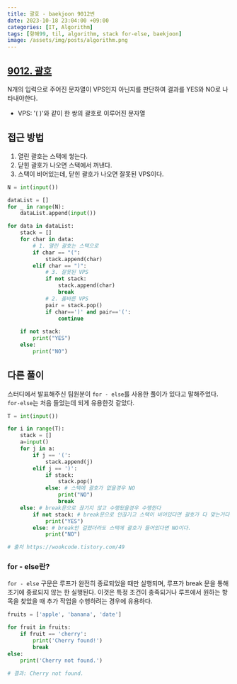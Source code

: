 ```yaml
---
title: 괄호 - baekjoon 9012번
date: 2023-10-18 23:04:00 +09:00
categories: [IT, Algorithm]
tags: [항해99, til, algorithm, stack for-else, baekjoon]
image: /assets/img/posts/algorithm.png
---
```


## [9012. 괄호](https://www.acmicpc.net/problem/9012)

N개의 입력으로 주어진 문자열이 VPS인지 아닌지를 판단하여 결과를 YES와 NO로 나타내야한다.
+ VPS: '( )'와 같이 한 쌍의 괄호로 이루어진 문자열


## 접근 방법
1. 열린 괄호는 스택에 쌓는다.
2. 닫힌 괄호가 나오면 스택에서 꺼낸다.
3. 스택이 비어있는데, 닫힌 괄호가 나오면 잘못된 VPS이다.

```python
N = int(input())

dataList = []
for _ in range(N):
    dataList.append(input())

for data in dataList:
    stack = []
    for char in data:
        # 1. 열린 괄호는 스택으로
        if char == "(":
            stack.append(char)
        elif char == ")":
            # 3. 잘못된 VPS
            if not stack:
                stack.append(char)
                break
            # 2. 옳바른 VPS
            pair = stack.pop()
            if char==')' and pair=='(':
                continue
    
    if not stack:
        print("YES")
    else:
        print("NO")
```

## 다른 풀이
스터디에서 발표해주신 팀원분이 `for - else`를 사용한 풀이가 있다고 말해주었다. `for-else`는 처음 들었는데 되게 유용한것 같았다.

```python
T = int(input())

for i in range(T):
    stack = []
    a=input()
    for j in a:
        if j == '(':
            stack.append(j)
        elif j == ')':
            if stack:
                stack.pop()
            else: # 스택에 괄호가 없을경우 NO
                print("NO")
                break
    else: # break문으로 끊기지 않고 수행됬을경우 수행한다
        if not stack: # break문으로 안끊기고 스택이 비어있다면 괄호가 다 맞는거다.
            print("YES")
        else: # break안 걸렸더라도 스택에 괄호가 들어있다면 NO이다.
            print("NO")

# 출처 https://wookcode.tistory.com/49
```



### for - else란?

`for - else` 구문은 루프가 완전히 종료되었을 때만 실행되며, 루프가 break 문을 통해 조기에 종료되지 않는 한 실행된다. 이것은 특정 조건이 충족되거나 루프에서 원하는 항목을 찾았을 때 추가 작업을 수행하려는 경우에 유용하다.

```python
fruits = ['apple', 'banana', 'date']

for fruit in fruits:
    if fruit == 'cherry':
        print('Cherry found!')
        break
else:
    print('Cherry not found.')
	
# 결과: Cherry not found.
```